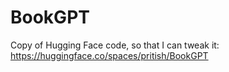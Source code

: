 # BookGPT
Copy of Hugging Face code, so that I can tweak it: https://huggingface.co/spaces/pritish/BookGPT
